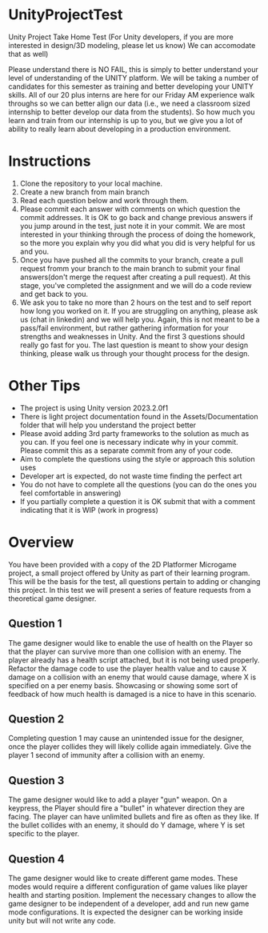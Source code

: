 # UnityProjectTest
Unity Project Take Home Test 
      (For Unity developers, if you are more interested in design/3D modeling, please let us know) We can accomodate that as well)

Please understand there is NO FAIL, this is simply to better understand your level of understanding of the UNITY platform. We will be taking a number of candidates for this semester as training and better developing your UNITY skills. All of our 20 plus interns are here for our Friday AM experience walk throughs so we can better align our data (i.e., we need a classroom sized internship to better develop our data from the students). So how much you learn and train from our internship is up to you, but we give you a lot of ability to really learn about developing in a production environment.

# Instructions
1. Clone the repository to your local machine.
2. Create a new branch from main branch
3. Read each question below and work through them.
4. Please commit each answer with comments on which question the commit addresses.  It is OK to go back and change previous answers if you jump around in the test, just note it in your commit. We are most interested in your thinking through the process of doing the homework, so the more you explain why you did what you did is very helpful for us and you.
5. Once you have pushed all the commits to your branch, create a pull request fromm your branch to the main branch to submit your final answers(don't merge the request after creating a pull request). At this stage, you've completed the assignment and we will do a code review and get back to you. 
6. We ask you to take no more than 2 hours on the test and to self report how long you worked on it. If you are struggling on anything, please ask us (chat in linkedin) and we will help you. Again, this is not meant to be a pass/fail environment, but rather gathering information for your strengths and weaknesses in Unity. And the first 3 questions should really go fast for you. The last question is meant to show your design thinking, please walk us through your thought process for the design.

# Other Tips
- The project is using Unity version 2023.2.0f1
- There is light project documentation found in the Assets/Documentation folder that will help you understand the project better
- Please avoid adding 3rd party frameworks to the solution as much as you can.  If you feel one is necessary indicate why in your commit.  Please commit this as a separate commit from any of your code.
- Aim to complete the questions using the style or approach this solution uses
- Developer art is expected, do not waste time finding the perfect art
- You do not have to complete all the questions (you can do the ones you feel comfortable in answering)
- If you partially complete a question it is OK submit that with a comment indicating that it is WIP (work in progress)


# Overview
You have been provided with a copy of the 2D Platformer Microgame project, a small project offered by Unity as part of their learning program.  This will be the basis for the test, all questions pertain to adding or changing this project.  In this test we will present a series of feature requests from a theoretical game designer.


## Question 1
The game designer would like to enable the use of health on the Player so that the player can survive more than one collision with an enemy.  The player already has a health script attached, but it is not being used properly.  Refactor the damage code to use the player health value and to cause X damage on a collision with an enemy that would cause damage, where X is specified on a per enemy basis. Showcasing or showing some sort of feedback of how much health is damaged is a nice to have in this scenario.

## Question 2
Completing question 1 may cause an unintended issue for the designer, once the player collides they will likely collide again immediately.  Give the player 1 second of immunity after a collision with an enemy.

## Question 3
The game designer would like to add a player "gun" weapon.  On a keypress, the Player should fire a "bullet" in whatever direction they are facing.  The player can have unlimited bullets and fire as often as they like.  If the bullet collides with an enemy, it should do Y damage, where Y is set specific to the player.

## Question 4
The game designer would like to create different game modes.  These modes would require a different configuration of game values like player health and starting position.  Implement the necessary changes to allow the game designer to be independent of a developer, add and run new game mode configurations.  It is expected the designer can be working inside unity but will not write any code.


